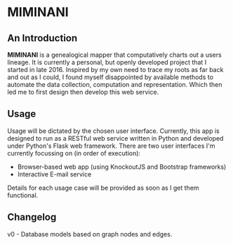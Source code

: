 # MIMINANI
## An Introduction

**MIMINANI** is a genealogical mapper that computatively charts out a users lineage. It is currently a personal, but openly developed project that I started in late 2016. Inspired by my own need to trace my roots as far back and out as I could, I found myself disappointed by available methods to automate the data collection, computation and representation. Which then led me to first design then develop this web service.

## Usage
Usage will be dictated by the chosen user interface. Currently, this app is designed to run as a RESTful web service written in Python and developed under Python's Flask web framework. There are two user interfaces I'm currently focussing on (in order of execution):
- Browser-based web app (using KnockoutJS and Bootstrap frameworks)
- Interactive E-mail service

Details for each usage case will be provided as soon as I get them functional.

## Changelog
v0 - Database models based on graph nodes and edges.